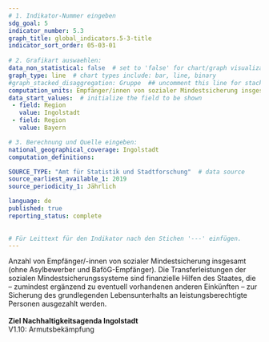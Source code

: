 ```yaml
---
# 1. Indikator-Nummer eingeben 
sdg_goal: 5 
indicator_number: 5.3
graph_title: global_indicators.5-3-title
indicator_sort_order: 05-03-01
 
# 2. Grafikart auswaehlen: 
data_non_statistical: false  # set to 'false' for chart/graph visualization 
graph_type: line  # chart types include: bar, line, binary 
#graph_stacked_disaggregation: Gruppe  ## uncomment this line for stacked bars. eplace 'Geschlecht' with the field of aggregation. 
computation_units: Empfänger/innen von sozialer Mindestsicherung insgesamt (ohne Asylbewerber und BaföG-Empfänger) 
data_start_values:  # initialize the field to be shown  
 - field: Region 
   value: Ingolstadt 
 - field: Region 
   value: Bayern 

# 3. Berechnung und Quelle eingeben: 
national_geographical_coverage: Ingolstadt 
computation_definitions: 

SOURCE_TYPE: "Amt für Statistik und Stadtforschung"  # data source  
source_earliest_available_1: 2019
source_periodicity_1: Jährlich

language: de   
published: true 
reporting_status: complete
 
 
# Für Leittext für den Indikator nach den Stichen '---' einfügen. 
---
```

Anzahl von Empfänger/-innen von sozialer Mindestsicherung insgesamt (ohne Asylbewerber und BaföG-Empfänger). Die Transferleistungen der sozialen Mindestsicherungssysteme sind finanzielle Hilfen des Staates, die – zumindest ergänzend zu eventuell vorhandenen anderen Einkünften – zur Sicherung des grundlegenden Lebensunterhalts an leistungsberechtigte Personen ausgezahlt werden.<br>
<br>
<b>Ziel Nachhaltigkeitsagenda Ingolstadt</b><br>
V1.10: Armutsbekämpfung
